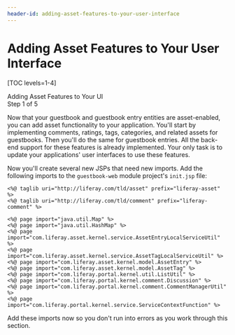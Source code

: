 ```yaml
---
header-id: adding-asset-features-to-your-user-interface
---
```


# Adding Asset Features to Your User Interface

[TOC levels=1-4]

<div class="learn-path-step">
    <p>Adding Asset Features to Your UI<br>Step 1 of 5</p>
</div>

Now that your guestbook and guestbook entry entities are asset-enabled, you can
add asset functionality to your application. You'll start by implementing
comments, ratings, tags, categories, and related assets for guestbooks. Then
you'll do the same for guestbook entries. All the back-end support for these
features is already implemented. Your only task is to update your applications'
user interfaces to use these features. 

Now you'll create several new JSPs that need new imports. Add the following
imports to the `guestbook-web` module project's `init.jsp` file: 


    <%@ taglib uri="http://liferay.com/tld/asset" prefix="liferay-asset" %>
    <%@ taglib uri="http://liferay.com/tld/comment" prefix="liferay-comment" %>

    <%@ page import="java.util.Map" %> 
    <%@ page import="java.util.HashMap" %>
    <%@ page import="com.liferay.asset.kernel.service.AssetEntryLocalServiceUtil" %>
    <%@ page import="com.liferay.asset.kernel.service.AssetTagLocalServiceUtil" %>
    <%@ page import="com.liferay.asset.kernel.model.AssetEntry" %>
    <%@ page import="com.liferay.asset.kernel.model.AssetTag" %>
    <%@ page import="com.liferay.portal.kernel.util.ListUtil" %>
    <%@ page import="com.liferay.portal.kernel.comment.Discussion" %>
    <%@ page import="com.liferay.portal.kernel.comment.CommentManagerUtil" %>
    <%@ page import="com.liferay.portal.kernel.service.ServiceContextFunction" %>

Add these imports now so you don't run into errors as you work through this
section. 
